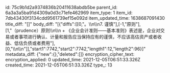 id: 75c9b1d2a9374836b20411638abdb5be
parent_id: 6a3a3a5ba91d4309a0d3c71efe462969
item_type: 1
item_id: 7db43430f3134cdd9561739ef15e092d
item_updated_time: 1638687091430
title_diff: "[]"
body_diff: "[{\"diffs\":[[0,\"。\\\n\\\n7. 谨慎\"],[-1,\"原则\"],[1,\"（prudence）原则\\\n\\\n   + 《企业会计准则——基本准则》表述是，企业对交易或者事项进行确认、计量和报告应当保持应有的谨慎，不应该高估资产或者收益、低估负债或者费用\"],[0,\"\\\n\\\n\"]],\"start1\":7742,\"start2\":7742,\"length1\":12,\"length2\":96}]"
metadata_diff: {"new":{},"deleted":[]}
encryption_cipher_text: 
encryption_applied: 0
updated_time: 2021-12-05T06:51:33.326Z
created_time: 2021-12-05T06:51:33.326Z
type_: 13